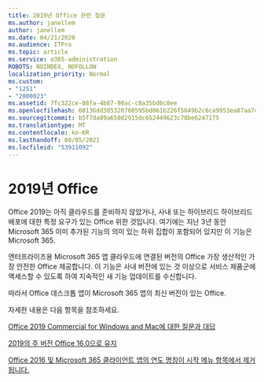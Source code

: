 ```yaml
---
title: 2019년 Office 관련 질문
ms.author: janellem
author: janellem
ms.date: 04/21/2020
ms.audience: ITPro
ms.topic: article
ms.service: o365-administration
ROBOTS: NOINDEX, NOFOLLOW
localization_priority: Normal
ms.custom:
- "1251"
- "2000023"
ms.assetid: 7fc322ce-08fa-4b87-98ac-c8a35bd6c8ee
ms.openlocfilehash: 60136dd385320760595bd061b226f5649b2c6ca9953ea87aa743dcf4156759a5
ms.sourcegitcommit: b5f7da89a650d2915dc652449623c78be6247175
ms.translationtype: MT
ms.contentlocale: ko-KR
ms.lasthandoff: 08/05/2021
ms.locfileid: "53911092"
---
```

# <a name="about-office-2019"></a>2019년 Office

Office 2019는 아직 클라우드를 준비하지 않았거나, 사내 또는 하이브리드 하이브리드 배포에 대한 특정 요구가 있는 Office 위한 것입니다. 여기에는 지난 3년 동안 Microsoft 365 이미 추가된 기능의 의미 있는 하위 집합이 포함되어 있지만 이 기능은 Microsoft 365.
  
엔터프라이즈용 Microsoft 365 앱 클라우드에 연결된 버전의 Office 가장 생산적인 가장 안전한 Office 제공합니다. 이 기능은 사내 버전에 있는 것 이상으로 서비스 제품군에 액세스할 수 있도록 하여 지속적인 새 기능 업데이트를 수신합니다.
  
따라서 Office 데스크톱 앱이 Microsoft 365 앱의 최신 버전이 있는 Office.
  
자세한 내용은 다음 항목을 참조하세요.
  
[Office 2019 Commercial for Windows and Mac에 대한 질문과 대답](https://support.microsoft.com/help/4133312)
  
[2019의 주 버전 Office 16.0으로 유지](https://docs.microsoft.com/deployoffice/office2019/overview)
  
[Office 2016 및 Microsoft 365 클라이언트 앱의 연도 명칭이 시작 메뉴 항목에서 제거됩니다.](https://support.office.com/article/8fe5e052-76d2-49de-af30-2e84ed3da907?wt.mc_id=Alchemy_ClientDIA)
  